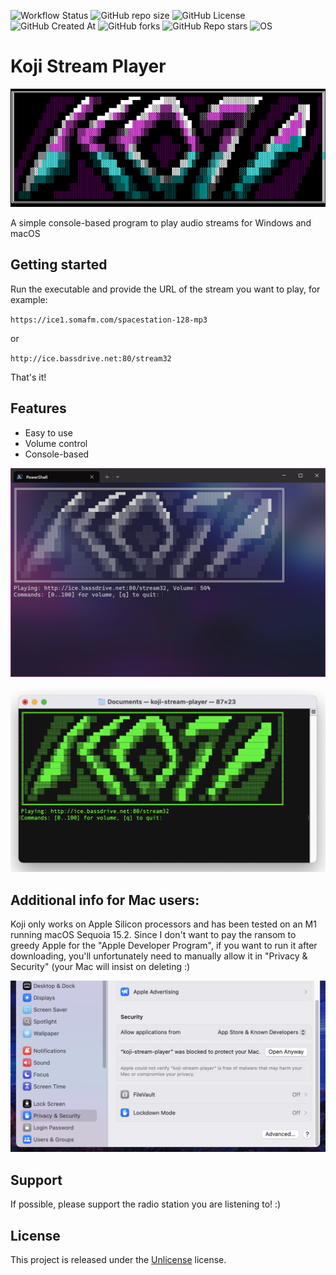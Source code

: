 
![Workflow Status](https://github.com/MaxGripe/koji-stream-player/actions/workflows/dotnet.yml/badge.svg)
![GitHub repo size](https://img.shields.io/github/repo-size/MaxGripe/koji-stream-player)
![GitHub License](https://img.shields.io/github/license/MaxGripe/koji-stream-player)
![GitHub Created At](https://img.shields.io/github/created-at/MaxGripe/koji-stream-player)
![GitHub forks](https://img.shields.io/github/forks/MaxGripe/koji-stream-player)
![GitHub Repo stars](https://img.shields.io/github/stars/MaxGripe/koji-stream-player)
![OS](https://img.shields.io/badge/os-Windows_%7C_macOS-blue)

# Koji Stream Player

![Koji](gfx/koji.png)

A simple console-based program to play audio streams for Windows and macOS

## Getting started

Run the executable and provide the URL of the stream you want to play, for example:

`https://ice1.somafm.com/spacestation-128-mp3`

or

`http://ice.bassdrive.net:80/stream32`

That's it!

## Features

- Easy to use
- Volume control
- Console-based

![Koji on Windows](gfx/terminal.png)

![Koji on macOS](gfx/zsh.png)

## Additional info for Mac users:

Koji only works on Apple Silicon processors and has been tested on an M1 running 
macOS Sequoia 15.2. Since I don't want to pay the ransom to greedy Apple for the 
"Apple Developer Program", if you want to run it after downloading, you'll 
unfortunately need to manually allow it in "Privacy & Security" 
(your Mac will insist on deleting :)

![Gatekeeper](gfx/gatekeeper.png)

## Support

If possible, please support the radio station you are listening to! :)

## License

This project is released under the [Unlicense](LICENSE) license.
